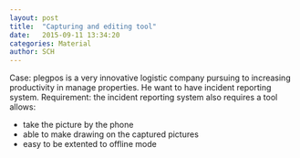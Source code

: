 ```yaml
---
layout: post
title:  "Capturing and editing tool"
date:   2015-09-11 13:34:20
categories: Material
author: SCH
---
```

Case: plegpos is a very innovative logistic company pursuing to increasing productivity in manage properties. He want to have incident reporting system. 
 Requirement: the incident reporting system also requires a tool allows:
- take the picture by the phone
- able to make drawing on the captured pictures
- easy to be extented to offline mode
